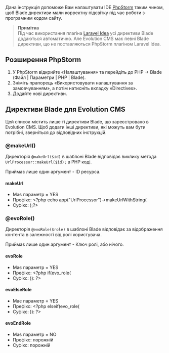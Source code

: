 Дана інструкція допоможе Вам налаштувати IDE [PhpStorm](https://jetbrains.com/phpstorm/) таким чином, щоб Blade директиви мали корректну підсвітку під час роботи з програмним кодом сайту.

> **Примітка**  
> Під час використання плагіна [Laravel Idea](https://laravel-idea.com/) усі директиви Blade додаються автоматично. Але Evolution CMS має певні Blade директиви, що не поставляються PhpStorm плагіном Laravel Idea.

## Розширення PhpStorm

1. У PhpStorm відкрийте «Налаштування» та перейдіть до PHP -> Blade (Файл | Параметри | PHP | Blade).
2. Зніміть прапорець «Використовувати налаштування за замовчуванням», а потім натисніть вкладку «Directives».
3. Додайте нові директиви.

## Директиви Blade для Evolution CMS

Цей список містить лише ті директиви Blade, що зареєстровано в Evolution CMS. Щоб додати інші директиви, які можуть вам бути потрібні, зверніться до відповідних інструкцій.

### @makeUrl()

Директорія `@makeUrl($id)` в шаблоні Blade відповідає виклику метода `UrlProcessor::makeUrl($id);` в PHP коді. 

Приймає лише один аргумент - ID ресурса.

#### makeUrl

* Має параметр = YES
* Префікс: <?php echo app("UrlProcessor")->makeUrlWithString(
* Суфікс: );?>

### @evoRole()

Директорія `@evoRole($role)` в шаблоні Blade відповідає за відображення контента в залежності від ролі користувача.

Приймає лише один аргумент - Ключ ролі, або нічого.

#### evoRole

* Має параметр = YES
* Префікс: <?php if(evo_role(
* Суфікс: )): ?>

#### evoElseRole

* Має параметр = YES
* Префікс: <?php elseif(evo_role(
* Суфікс: )): ?>

#### evoEndRole

* Має параметр = NO
* Префікс: порожній
* Суфікс: порожній

